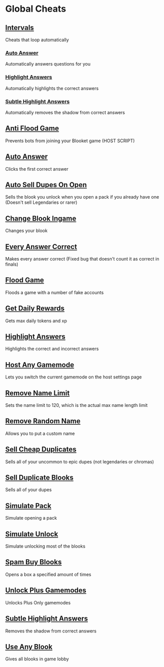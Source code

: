 # Global Cheats

## [Intervals](intervals/)
Cheats that loop automatically

### [Auto Answer](intervals/autoAnswer.js)
Automatically answers questions for you
### [Highlight Answers](intervals/highlightAnswers.js)
Automatically highlights the correct answers
### [Subtle Highlight Answers](intervals/subtleHighlightAnswers.js)
Automatically removes the shadow from correct answers


## [Anti Flood Game](antiFloodGame.js)
Prevents bots from joining your Blooket game (HOST SCRIPT)
## [Auto Answer](autoAnswer.js)
Clicks the first correct answer
## [Auto Sell Dupes On Open](autoSellDupesOnOpen.js)
Sells the blook you unlock when you open a pack if you already have one (Doesn't sell Legendaries or rarer)
## [Change Blook Ingame](changeBlookIngame.js)
Changes your blook
## [Every Answer Correct](everyAnswerCorrect.js)
Makes every answer correct (Fixed bug that doesn't count it as correct in finals)
## [Flood Game](floodGame.js)
Floods a game with a number of fake accounts
## [Get Daily Rewards](getDailyRewards.js)
Gets max daily tokens and xp
## [Highlight Answers](highlightAnswers.js)
Highlights the correct and incorrect answers
## [Host Any Gamemode](hostAnyGamemode.js)
Lets you switch the current gamemode on the host settings page
## [Remove Name Limit](removeNameLimit.js)
Sets the name limit to 120, which is the actual max name length limit
## [Remove Random Name](removeRandomName.js)
Allows you to put a custom name
## [Sell Cheap Duplicates](sellCheapDuplicates.js)
Sells all of your uncommon to epic dupes (not legendaries or chromas)
## [Sell Duplicate Blooks](sellDuplicateBlooks.js)
Sells all of your dupes
## [Simulate Pack](simulatePack.js)
Simulate opening a pack
## [Simulate Unlock](simulateUnlock.js)
Simulate unlocking most of the blooks
## [Spam Buy Blooks](spamBuyBlooks.js)
Opens a box a specified amount of times
## [Unlock Plus Gamemodes](unlockPlusGamemodes.js)
Unlocks Plus Only gamemodes
## [Subtle Highlight Answers](subtleHighlightAnswers.js)
Removes the shadow from correct answers
## [Use Any Blook](useAnyBlook.js)
Gives all blooks in game lobby
